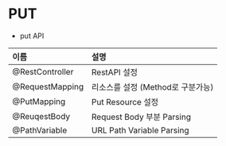 # PUT

- put API

|이름|설명|
|:------|:---|
|@RestController|RestAPI 설정|
|@RequestMapping|리소스를 설정 (Method로 구분가능)|
|@PutMapping|Put Resource 설정|
|@ReuqestBody|Request Body 부분 Parsing|
|@PathVariable|URL Path Variable Parsing|
